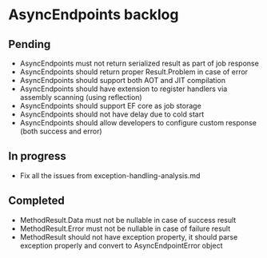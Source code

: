 # AsyncEndpoints backlog

## Pending

- AsyncEndpoints must not return serialized result as part of job response
- AsyncEndpoints should return proper Result.Problem in case of error
- AsyncEndpoints should support both AOT and JIT compilation
- AsyncEndpoints should have extension to register handlers via assembly scanning (using reflection)
- AsyncEndpoints should support EF core as job storage
- AsyncEndpoints should not have delay due to cold start
- AsyncEndpoints should allow developers to configure custom response (both success and error)

## In progress

- Fix all the issues from exception-handling-analysis.md

## Completed

- MethodResult.Data must not be nullable in case of success result
- MethodResult.Error must not be nullable in case of failure result
- MethodResult should not have exception property, it should parse exception properly and convert to AsyncEndpointError object

